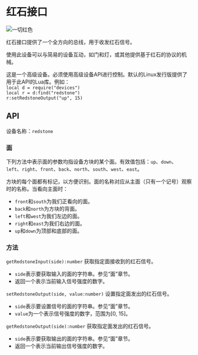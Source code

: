 # 红石接口
![一切红色](block:oc2r:redstone_interface)

红石接口提供了一个全方向的总线，用于收发红石信号。

使用此设备可以与简易的设备互动，如门和灯，或其他提供基于红石的协议的机械。

这是一个高级设备。必须使用高级设备API进行控制。默认的Linux发行版提供了用于此API的Lua库。例如：  
`local d = require("devices")`  
`local r = d:find("redstone")`  
`r:setRedstoneOutput("up", 15)`

## API
设备名称：`redstone`

### 面
下列方法中表示面的参数均指设备方块的某个面。有效值包括：`up`、`down`、`left`、`right`、`front`、`back`、`north`、`south`、`west`、`east`。

方块的每个面都有标记，以方便识别。面的名称对应从主面（只有一个记号）观察时的名称。当看向主面时：
- `front`和`south`为我们正看向的面。
- `back`和`north`为方块的背面。
- `left`和`west`为我们左边的面。
- `right`和`east`为我们右边的面。
- `up`和`down`为顶部和底部的面。

### 方法
`getRedstoneInput(side):number` 获取指定面接收到的红石信号。
- `side`表示要获取输入的面的字符串。参见“面”章节。
- 返回一个表示当前输入信号强度的数字。

`setRedstoneOutput(side, value:number)` 设置指定面发出的红石信号。
- `side`表示要设置信号的面的字符串。参见“面”章节。
- `value`为一个表示信号强度的数字，范围为[0, 15]。

`getRedstoneOutput(side):number` 获取指定面发出的红石信号。
- `side`表示要获取输出的面的字符串。参见“面”章节。
- 返回一个表示当前输出信号强度的数字。
